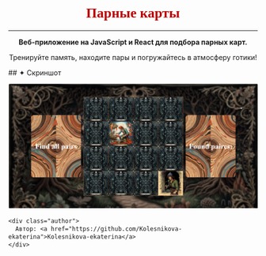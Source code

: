 
# <div align="center" style="font-family: 'UnifrakturCook', cursive; color: #bb0000;">Парные карты</div>

---

<div align="center">

**Веб-приложение на JavaScript и React для подбора парных карт.**

Тренируйте память, находите пары и погружайтесь в атмосферу готики!

</div>
## ✦ Скриншот

![Скриншот приложения](screenshots/1.jpg)


    <div class="author">
      Автор: <a href="https://github.com/Kolesnikova-ekaterina">Kolesnikova-ekaterina</a>
    </div>
